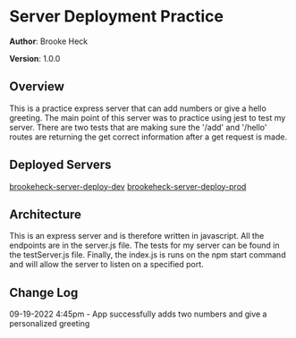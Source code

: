 # Server Deployment Practice

**Author**: Brooke Heck

**Version**: 1.0.0

## Overview
This is a practice express server that can add numbers or give a hello greeting. The main point of this server was to practice using jest to test my server. There are two tests that are making sure the '/add' and '/hello' routes are returning the get correct information after a get request is made.

## Deployed Servers
[brookeheck-server-deploy-dev](https://brookeheck-server-deploy-dev.herokuapp.com/)
[brookeheck-server-deploy-prod](https://brookeheck-server-deploy-prod.herokuapp.com/)

## Architecture
This is an express server and is therefore written in javascript. All the endpoints are in the server.js file. The tests for my server can be found in the testServer.js file. Finally, the index.js is runs on the npm start command and will allow the server to listen on a specified port.

## Change Log
09-19-2022 4:45pm - App successfully adds two numbers and give a personalized greeting